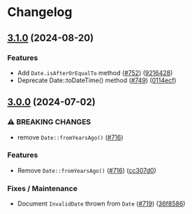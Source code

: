 # Changelog

## [3.1.0](https://github.com/Lendable/clock/compare/3.0.0...3.1.0) (2024-08-20)


### Features

* Add `Date.isAfterOrEqualTo` method ([#752](https://github.com/Lendable/clock/issues/752)) ([9216428](https://github.com/Lendable/clock/commit/9216428e647be0327e92fa9dbc3b1df05863ef28))
* Deprecate Date::toDateTime() method ([#749](https://github.com/Lendable/clock/issues/749)) ([0114ecf](https://github.com/Lendable/clock/commit/0114ecf433a1ce342a5591853d33de391e6df79a))

## [3.0.0](https://github.com/Lendable/clock/compare/2.6.0...3.0.0) (2024-07-02)


### ⚠ BREAKING CHANGES

* remove `Date::fromYearsAgo()` ([#716](https://github.com/Lendable/clock/issues/716))

### Features

* Remove `Date::fromYearsAgo()` ([#716](https://github.com/Lendable/clock/issues/716)) ([cc307d0](https://github.com/Lendable/clock/commit/cc307d060539ee574d639c8d736d29a4072b4dc3))


### Fixes / Maintenance

* Document `InvalidDate` thrown from `Date` ([#719](https://github.com/Lendable/clock/issues/719)) ([36f8586](https://github.com/Lendable/clock/commit/36f85868678743aa4ef78bd7a6a5fdc06094d79f))
